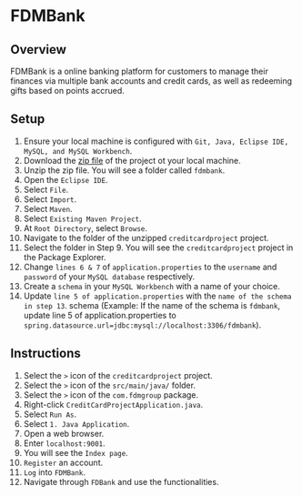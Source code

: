 # FDMBank

## Overview
FDMBank is a online banking platform for customers to manage their finances via multiple bank accounts and credit cards, as well as redeeming gifts based on points accrued.

## Setup
1. Ensure your local machine is configured with `Git, Java, Eclipse IDE, MySQL, and MySQL Workbench`.
2. Download the [zip file](https://github.com/shumarb/fdmbank/blob/main/fdmbank.zip) of the project ot your local machine.
3. Unzip the zip file. You will see a folder called `fdmbank`.
4. Open the `Eclipse IDE`.
5. Select `File`.
6. Select `Import`.
7. Select `Maven`.
8. Select `Existing Maven Project`.
9. At `Root Directory`, select `Browse`.
10. Navigate to the folder of the unzipped `creditcardproject` project.
11. Select the folder in Step 9. You will see the `creditcardproject` project in the Package Explorer.
12. Change `lines 6 & 7` of `application.properties` to the `username` and `password` of your `MySQL database` respectively.
13. Create a `schema` in your `MySQL Workbench` with a name of your choice.
14. Update `line 5 of application.properties` with the `name of the schema in step 13`. schema (Example: If the name of the schema is `fdmbank`, update line 5 of application.properties to `spring.datasource.url=jdbc:mysql://localhost:3306/fdmbank`).

## Instructions
1. Select the `>` icon of the `creditcardproject` project.
2. Select the `>` icon of the `src/main/java/` folder.
3. Select the `>` icon of the `com.fdmgroup` package.
4. Right-click `CreditCardProjectApplication.java`.
5. Select `Run As`.
6. Select `1. Java Application`.
7. Open a web browser.
8. Enter `localhost:9001`.
9. You will see the `Index page`.
10. `Register` an account.
11. `Log` into `FDMBank`.
12. Navigate through `FDBank` and use the functionalities.

